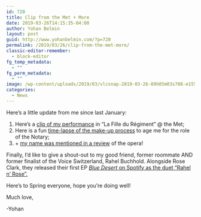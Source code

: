 ```yaml
---
id: 720
title: Clip from the Met + More
date: 2019-03-26T14:15:35-04:00
author: Yohan Belmin
layout: post
guid: http://www.yohanbelmin.com/?p=720
permalink: /2019/03/26/clip-from-the-met-more/
classic-editor-remember:
  - block-editor
fg_temp_metadata:
  - ""
fg_perm_metadata:
  - ""
image: /wp-content/uploads/2019/03/vlcsnap-2019-03-26-09h05m03s708-e1553616455397.png
categories:
  - News
---
```

Here&#8217;s a little update from me since last January:&nbsp;  
  
1) Here&#8217;s a&nbsp;<a rel="noreferrer noopener" href="https://vimeo.com/322529496" target="_blank">clip of my performance</a>&nbsp;in &#8220;La Fille du Régiment&#8221; @ the Met;&nbsp;  
2) Here is a fun&nbsp;<a rel="noreferrer noopener" href="https://vimeo.com/322531429" target="_blank">time-lapse of the make-up process</a>&nbsp;to age me for the role of the Notary;  
3) +&nbsp;<a rel="noreferrer noopener" href="https://operawire.com/metropolitan-opera-2018-19-review-la-fille-du-regiment/" target="_blank">my name was mentioned in a review</a>&nbsp;of the opera!  
  
Finally, I&#8217;d like to give a shout-out to my good friend, former roommate AND former finalist of the Voice Switzerland, Rahel Buchhold. Alongside&nbsp;Rose Clark, they released&nbsp;their first EP&nbsp;<a rel="noreferrer noopener" href="https://open.spotify.com/artist/0R7LNvkzHdOvgzna8EEthI" target="_blank"><em>Blue Desert&nbsp;</em>on Spotify as the duet &#8220;Rahel n&#8217; Rose&#8221;.</a>  
  
Here&#8217;s to Spring everyone, hope you&#8217;re doing well!  
  
Much love,  
  
-Yohan